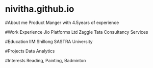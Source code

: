 # nivitha.github.io
#About me
Product Manger with 4.5years of experience 

#Work Experience
Jio Platforms Ltd
Zaggle
Tata Consultancy Services

#Education
IIM Shillong
SASTRA University

#Projects
Data Analytics

#Interests
Reading, Painting, Badminton
